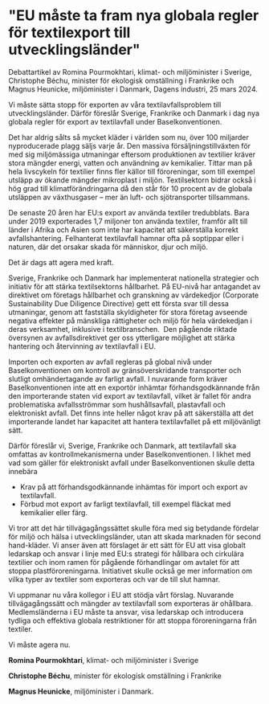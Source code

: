 # "EU måste ta fram nya globala regler för textilexport till utvecklingsländer"

Debattartikel av Romina Pourmokhtari, klimat- och miljöminister i Sverige, Christophe Béchu, minister för ekologisk omställning i Frankrike och Magnus Heunicke, miljöminister i Danmark, Dagens industri, 25 mars 2024.

Vi måste sätta stopp för exporten av våra textilavfallsproblem till utvecklingsländer. Därför föreslår Sverige, Frankrike och Danmark i dag nya globala regler för export av textilavfall under Baselkonventionen.

Det har aldrig sålts så mycket kläder i världen som nu, över 100 miljarder nyproducerade plagg säljs varje år. Den massiva försäljningstillväxten för med sig miljömässiga utmaningar eftersom produktionen av textilier kräver stora mängder energi, vatten och användning av kemikalier. Tittar man på hela livscykeln för textilier finns fler källor till föroreningar, som till exempel utsläpp av ökande mängder mikroplast i miljön. Textilsektorn bidrar också i hög grad till klimatförändringarna då den står för 10 procent av de globala utsläppen av växthusgaser – mer än luft- och sjötransporter tillsammans.

De senaste 20 åren har EU:s export av använda textiler tredubblats. Bara under 2019 exporterades 1,7 miljoner ton använda textiler, framför allt till länder i Afrika och Asien som inte har kapacitet att säkerställa korrekt avfallshantering. Felhanterat textilavfall hamnar ofta på soptippar eller i naturen, där det orsakar skada för människor, djur och miljö.

Det är dags att agera med kraft.

Sverige, Frankrike och Danmark har implementerat nationella strategier och initiativ för att stärka textilsektorns hållbarhet. På EU-nivå har antagandet av direktivet om företags hållbarhet och granskning av värdekedjor (Corporate Sustainability Due Diligence Directive) gett ett första svar till dessa utmaningar, genom att fastställa skyldigheter för stora företag avseende negativa effekter på mänskliga rättigheter och miljö för hela värdekedjan i deras verksamhet, inklusive i textilbranschen.  Den pågående riktade översynen av avfallsdirektivet ger oss ytterligare möjlighet att stärka hantering och återvinning av textilavfall i EU.

Importen och exporten av avfall regleras på global nivå under Baselkonventionen om kontroll av gränsöverskridande transporter och slutligt omhändertagande av farligt avfall. I nuvarande form kräver Baselkonventionen inte att en exportör inhämtar förhandsgodkännande från den importerande staten vid export av textilavfall, vilket är fallet för andra problematiska avfallsströmmar som hushållsavfall, plastavfall och elektroniskt avfall. Det finns inte heller något krav på att säkerställa att det importerande landet har kapacitet att hantera textilavfallet på ett miljövänligt sätt.

Därför föreslår vi, Sverige, Frankrike och Danmark, att textilavfall ska omfattas av kontrollmekanismerna under Baselkonventionen. I likhet med vad som gäller för elektroniskt avfall under Baselkonventionen skulle detta innebära

* Krav på att förhandsgodkännande inhämtas för import och export av textilavfall.
* Förbud mot export av farligt textilavfall, till exempel fläckat med kemikalier eller färg.

Vi tror att det här tillvägagångssättet skulle föra med sig betydande fördelar för miljö och hälsa i utvecklingsländer, utan att skada marknaden för second hand-kläder. Vi anser även att förslaget är ett sätt för EU att visa globalt ledarskap och ansvar i linje med EU:s strategi för hållbara och cirkulära textilier och inom ramen för pågående förhandlingar om avtalet för att stoppa plastföroreningarna. Initiativet skulle också ge mer information om vilka typer av textiler som exporteras och var de till slut hamnar.

Vi uppmanar nu våra kollegor i EU att stödja vårt förslag. Nuvarande tillvägagångssätt och mängder av textilavfall som exporteras är ohållbara. Medlemsländerna i EU måste ta ansvar, visa ledarskap och introducera tydliga och effektiva globala restriktioner för att stoppa föroreningarna från textiler.

Vi måste agera nu.

**Romina Pourmokhtari**, klimat- och miljöminister i Sverige

**Christophe Béchu**, minister för ekologisk omställning i Frankrike

**Magnus Heunicke**, miljöminister i Danmark.
